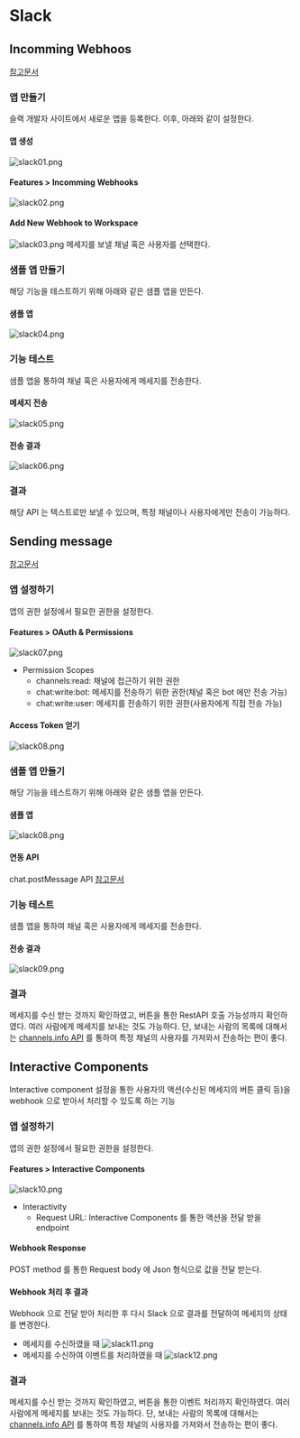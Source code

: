 # Slack

## Incomming Webhoos
[참고문서](https://api.slack.com/messaging/sending)

### 앱 만들기
슬랙 개발자 사이트에서 새로운 앱을 등록한다.
이후, 아래와 같이 설정한다.

#### 앱 생성
![slack01.png](slack01.png)

#### Features > Incomming Webhooks
![slack02.png](slack02.png)

#### Add New Webhook to Workspace
![slack03.png](slack03.png)
메세지를 보낼 채널 혹은 사용자를 선택한다.

### 샘플 앱 만들기
해당 기능을 테스트하기 위해 아래와 같은 샘플 앱을 만든다.

#### 샘플 앱
![slack04.png](slack04.png)

### 기능 테스트
샘플 앱을 통하여 채널 혹은 사용자에게 메세지를 전송한다.

#### 메세지 전송
![slack05.png](slack05.png)

#### 전송 결과
![slack06.png](slack06.png)

### 결과
해당 API 는 텍스트로만 보낼 수 있으며, 특정 채널이나 사용자에게만 전송이 가능하다.

## Sending message
[참고문서](https://api.slack.com/messaging/sending)

### 앱 설정하기
앱의 권한 설정에서 필요한 권한을 설정한다.

#### Features > OAuth & Permissions
![slack07.png](slack07.png)
* Permission Scopes
	+ channels:read: 채널에 접근하기 위한 권한
	+ chat:write:bot: 메세지를 전송하기 위한 권한(채널 혹은 bot 에만 전송 가능)
	+ chat:write:user: 메세지를 전송하기 위한 권한(사용자에게 직접 전송 가능)

#### Access Token 얻기
![slack08.png](slack08.png)

### 샘플 앱 만들기
해당 기능을 테스트하기 위해 아래와 같은 샘플 앱을 만든다.

#### 샘플 앱
![slack08.png](slack08.png)

#### 연동 API
chat.postMessage API
[참고문서](https://api.slack.com/methods/chat.postMessage)

### 기능 테스트
샘플 앱을 통하여 채널 혹은 사용자에게 메세지를 전송한다.

#### 전송 결과
![slack09.png](slack09.png)

### 결과
메세지를 수신 받는 것까지 확인하였고, 버튼을 통한 RestAPI 호출 가능성까지 확인하였다.
여러 사람에게 메세지를 보내는 것도 가능하다. 단, 보내는 사람의 목록에 대해서는 [channels.info API](https://api.slack.com/methods/channels.info) 를 통하여 특정 채널의 사용자를 가져와서 전송하는 편이 좋다.

## Interactive Components
Interactive component 설정을 통한 사용자의 액션(수신된 메세지의 버튼 클릭 등)을 webhook 으로 받아서 처리할 수 있도록 하는 기능

### 앱 설정하기
앱의 권한 설정에서 필요한 권한을 설정한다.

#### Features > Interactive Components
![slack10.png](slack10.png)
* Interactivity
	+ Request URL: Interactive Components 를 통한 액션을 전달 받을 endpoint

#### Webhook Response
POST method 를 통한 Request body 에 Json 형식으로 값을 전달 받는다.

#### Webhook 처리 후 결과
Webhook 으로 전달 받아 처리한 후 다시 Slack 으로 결과를 전달하여 메세지의 상태를 변경한다.

* 메세지를 수신하였을 때
![slack11.png](slack11.png)
* 메세지를 수신하여 이벤트를 처리하였을 때
![slack12.png](slack12.png)

### 결과
메세지를 수신 받는 것까지 확인하였고, 버튼을 통한 이벤트 처리까지 확인하였다.
여러 사람에게 메세지를 보내는 것도 가능하다. 단, 보내는 사람의 목록에 대해서는 [channels.info API](https://api.slack.com/methods/channels.info) 를 통하여 특정 채널의 사용자를 가져와서 전송하는 편이 좋다.